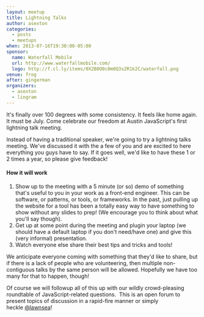 ```yaml
---
layout: meetup
title: Lightning Talks
author: asexton
categories:
  - posts
  - meetups
when: 2013-07-16T19:30:00-05:00
sponsor:
  name: Waterfall Mobile
  url: http://www.waterfallmobile.com/
  logo: http://f.cl.ly/items/0X2B0O0c0m0Q3x2R1k2C/waterfall.png
venue: frog
after: gingerman
organizers:
  - asexton
  - lingram
---
```


It's finally over 100 degrees with some consistency. It feels like home again. It must be July. Come celebrate our freedom at Austin JavaScript's first lightning talk meeting.

Instead of having a traditional speaker, we're going to try a lightning talks meeting. We've discussed it with the a few of you and are excited to here everything you guys have to say. If it goes well, we'd like to have these 1 or 2 times a year, so please give feedback!

#### How it will work

1. Show up to the meeting with a 5 minute (or so) demo of something that's useful to you in your work as a front-end engineer. This can be software, or patterns, or tools, or frameworks. In the past, just pulling up the website for a tool has been a totally easy way to have something to show without any slides to prep! (We encourage you to think about what you'll say though).
2. Get up at some point during the meeting and plugin your laptop (we should have a default laptop if you don't need/have one) and give this (very informal) presentation.
3. Watch everyone else share their best tips and tricks and tools!

We anticipate everyone coming with something that they'd like to share, but if there is a lack of people who are volunteering, then multiple non-contiguous talks by the same person will be allowed. Hopefully we have too many for that to happen, though!

Of course we will followup all of this up with our wildly crowd-pleasing roundtable of JavaScript-related questions.  This is an open forum to present topics of discussion in a rapid-fire manner or simply heckle [@lawnsea][1]!

[1]: http://twitter.com/lawnsea
